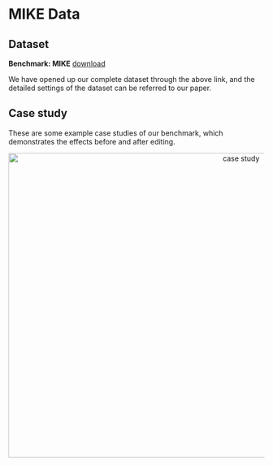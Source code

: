 #  MIKE Data

## **Dataset**
**Benchmark: MIKE** [download](https://www.dropbox.com/scl/fi/uq2adgnsjz91zo97ylmc7/MIKE_data.rar?rlkey=gmnfstds44w5iburkpp1l64ar&dl=0)

We have opened up our complete dataset through the above link, and the detailed settings of the dataset can be referred to our paper.

## Case study
These are some example case studies of our benchmark, which demonstrates the effects before and after editing.
<p align="center">
  <img src="images/case_study.jpg" alt="case study" width="900" height="600">
</p>

